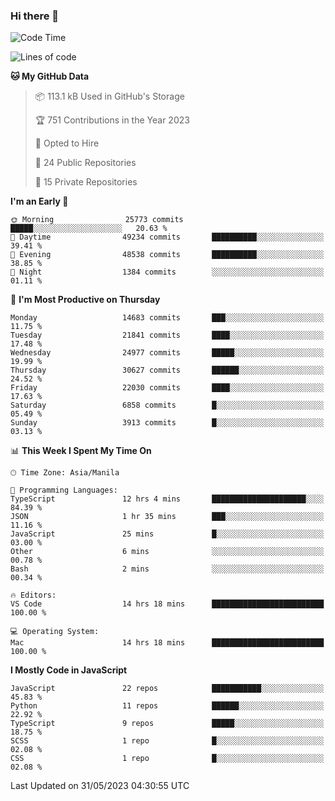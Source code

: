 ### Hi there 👋

<!--START_SECTION:waka-->
![Code Time](http://img.shields.io/badge/Code%20Time-296%20hrs%2055%20mins-blue)

![Lines of code](https://img.shields.io/badge/From%20Hello%20World%20I%27ve%20Written-57.1%20million%20lines%20of%20code-blue)

**🐱 My GitHub Data** 

> 📦 113.1 kB Used in GitHub's Storage 
 > 
> 🏆 751 Contributions in the Year 2023
 > 
> 💼 Opted to Hire
 > 
> 📜 24 Public Repositories 
 > 
> 🔑 15 Private Repositories 
 > 
**I'm an Early 🐤** 

```text
🌞 Morning                25773 commits       █████░░░░░░░░░░░░░░░░░░░░   20.63 % 
🌆 Daytime                49234 commits       ██████████░░░░░░░░░░░░░░░   39.41 % 
🌃 Evening                48538 commits       ██████████░░░░░░░░░░░░░░░   38.85 % 
🌙 Night                  1384 commits        ░░░░░░░░░░░░░░░░░░░░░░░░░   01.11 % 
```
📅 **I'm Most Productive on Thursday** 

```text
Monday                   14683 commits       ███░░░░░░░░░░░░░░░░░░░░░░   11.75 % 
Tuesday                  21841 commits       ████░░░░░░░░░░░░░░░░░░░░░   17.48 % 
Wednesday                24977 commits       █████░░░░░░░░░░░░░░░░░░░░   19.99 % 
Thursday                 30627 commits       ██████░░░░░░░░░░░░░░░░░░░   24.52 % 
Friday                   22030 commits       ████░░░░░░░░░░░░░░░░░░░░░   17.63 % 
Saturday                 6858 commits        █░░░░░░░░░░░░░░░░░░░░░░░░   05.49 % 
Sunday                   3913 commits        █░░░░░░░░░░░░░░░░░░░░░░░░   03.13 % 
```


📊 **This Week I Spent My Time On** 

```text
🕑︎ Time Zone: Asia/Manila

💬 Programming Languages: 
TypeScript               12 hrs 4 mins       █████████████████████░░░░   84.39 % 
JSON                     1 hr 35 mins        ███░░░░░░░░░░░░░░░░░░░░░░   11.16 % 
JavaScript               25 mins             █░░░░░░░░░░░░░░░░░░░░░░░░   03.00 % 
Other                    6 mins              ░░░░░░░░░░░░░░░░░░░░░░░░░   00.78 % 
Bash                     2 mins              ░░░░░░░░░░░░░░░░░░░░░░░░░   00.34 % 

🔥 Editors: 
VS Code                  14 hrs 18 mins      █████████████████████████   100.00 % 

💻 Operating System: 
Mac                      14 hrs 18 mins      █████████████████████████   100.00 % 
```

**I Mostly Code in JavaScript** 

```text
JavaScript               22 repos            ███████████░░░░░░░░░░░░░░   45.83 % 
Python                   11 repos            ██████░░░░░░░░░░░░░░░░░░░   22.92 % 
TypeScript               9 repos             █████░░░░░░░░░░░░░░░░░░░░   18.75 % 
SCSS                     1 repo              █░░░░░░░░░░░░░░░░░░░░░░░░   02.08 % 
CSS                      1 repo              █░░░░░░░░░░░░░░░░░░░░░░░░   02.08 % 
```




 Last Updated on 31/05/2023 04:30:55 UTC
<!--END_SECTION:waka-->
